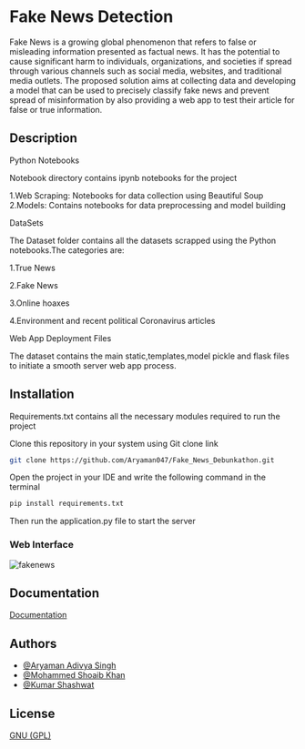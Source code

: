 
# Fake News Detection

Fake News is a growing global phenomenon that refers to false or misleading information presented as factual news. It has the potential to cause significant harm to individuals, organizations, and societies if spread through various channels such as social media, websites, and traditional media outlets.
The proposed solution aims at collecting data and developing a model that can be used to precisely classify fake news and prevent spread of misinformation by also providing a web app to test their article for false or true information.




## Description


Python Notebooks

Notebook directory contains ipynb notebooks for the project

1.Web Scraping: Notebooks for data collection using Beautiful Soup
2.Models: Contains notebooks for data preprocessing and model building




DataSets

The Dataset folder contains all the datasets scrapped using the Python notebooks.The categories are:

1.True News

2.Fake News

3.Online hoaxes

4.Environment and recent political Coronavirus articles


Web App Deployment Files

The dataset contains the main static,templates,model pickle and flask files to initiate a smooth server web app process.





## Installation

Requirements.txt contains all the necessary modules required to run the project

Clone this repository in your system using Git clone link

```bash
git clone https://github.com/Aryaman047/Fake_News_Debunkathon.git
```

Open the project in your IDE and write the following command in the terminal

```bash
pip install requirements.txt 
```

Then run the application.py file to start the server

### Web Interface

![fakenews](https://user-images.githubusercontent.com/66116118/219022781-32616468-e1c4-4580-9860-e07f139cd68a.jpg)



## Documentation

[Documentation](https://drive.google.com/file/d/14ey5YmZHHn8ETrGPBC-xrp6uTMYY_PSP/view?usp=sharing)


## Authors

- [@Aryaman Adivya Singh](https://github.com/Aryaman047)
- [@Mohammed Shoaib Khan](https://github.com/skhan4784)
- [@Kumar Shashwat](https://github.com/kshashwat22)


## License

[GNU (GPL)](https://www.gnu.org/licenses/gpl-3.0.en.html)

